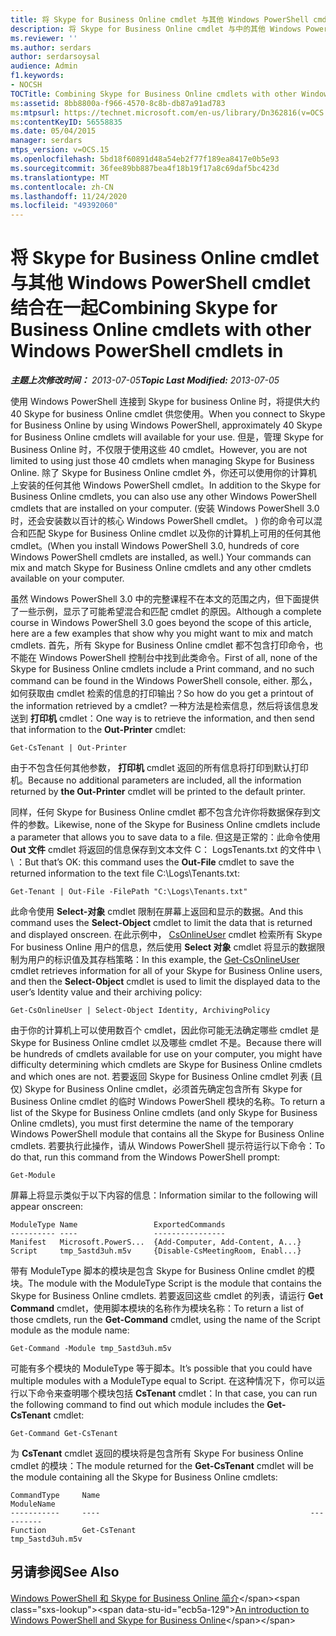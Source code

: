 ```yaml
---
title: 将 Skype for Business Online cmdlet 与其他 Windows PowerShell cmdlet 结合在一起
description: 将 Skype for Business Online cmdlet 与中的其他 Windows PowerShell cmdlet 结合在一起。
ms.reviewer: ''
ms.author: serdars
author: serdarsoysal
audience: Admin
f1.keywords:
- NOCSH
TOCTitle: Combining Skype for Business Online cmdlets with other Windows PowerShell cmdlets
ms:assetid: 8bb8800a-f966-4570-8c8b-db87a91ad783
ms:mtpsurl: https://technet.microsoft.com/en-us/library/Dn362816(v=OCS.15)
ms:contentKeyID: 56558835
ms.date: 05/04/2015
manager: serdars
mtps_version: v=OCS.15
ms.openlocfilehash: 5bd18f60891d48a54eb2f77f189ea8417e0b5e93
ms.sourcegitcommit: 36fee89bb887bea4f18b19f17a8c69daf5bc423d
ms.translationtype: MT
ms.contentlocale: zh-CN
ms.lasthandoff: 11/24/2020
ms.locfileid: "49392060"
---
```

# <a name="combining-skype-for-business-online-cmdlets-with-other-windows-powershell-cmdlets-in"></a><span data-ttu-id="ecb5a-103">将 Skype for Business Online cmdlet 与其他 Windows PowerShell cmdlet 结合在一起</span><span class="sxs-lookup"><span data-stu-id="ecb5a-103">Combining Skype for Business Online cmdlets with other Windows PowerShell cmdlets in</span></span>

<div data-xmlns="http://www.w3.org/1999/xhtml">

<div class="topic" data-xmlns="http://www.w3.org/1999/xhtml" data-msxsl="urn:schemas-microsoft-com:xslt" data-cs="https://msdn.microsoft.com/">

<div data-asp="https://msdn2.microsoft.com/asp">



</div>

<div id="mainSection">

<div id="mainBody"><span data-ttu-id="ecb5a-104">

<span> </span></span><span class="sxs-lookup"><span data-stu-id="ecb5a-104">

<span> </span></span></span>

<span data-ttu-id="ecb5a-105">_**主题上次修改时间：** 2013-07-05_</span><span class="sxs-lookup"><span data-stu-id="ecb5a-105">_**Topic Last Modified:** 2013-07-05_</span></span>

<span data-ttu-id="ecb5a-106">使用 Windows PowerShell 连接到 Skype for business Online 时，将提供大约 40 Skype for business Online cmdlet 供您使用。</span><span class="sxs-lookup"><span data-stu-id="ecb5a-106">When you connect to Skype for Business Online by using Windows PowerShell, approximately 40 Skype for Business Online cmdlets will available for your use.</span></span> <span data-ttu-id="ecb5a-107">但是，管理 Skype for Business Online 时，不仅限于使用这些 40 cmdlet。</span><span class="sxs-lookup"><span data-stu-id="ecb5a-107">However, you are not limited to using just those 40 cmdlets when managing Skype for Business Online.</span></span> <span data-ttu-id="ecb5a-108">除了 Skype for Business Online cmdlet 外，你还可以使用你的计算机上安装的任何其他 Windows PowerShell cmdlet。</span><span class="sxs-lookup"><span data-stu-id="ecb5a-108">In addition to the Skype for Business Online cmdlets, you can also use any other Windows PowerShell cmdlets that are installed on your computer.</span></span> <span data-ttu-id="ecb5a-109"> (安装 Windows PowerShell 3.0 时，还会安装数以百计的核心 Windows PowerShell cmdlet。 ) 你的命令可以混合和匹配 Skype for Business Online cmdlet 以及你的计算机上可用的任何其他 cmdlet。</span><span class="sxs-lookup"><span data-stu-id="ecb5a-109">(When you install Windows PowerShell 3.0, hundreds of core Windows PowerShell cmdlets are installed, as well.) Your commands can mix and match Skype for Business Online cmdlets and any other cmdlets available on your computer.</span></span>

<span data-ttu-id="ecb5a-110">虽然 Windows PowerShell 3.0 中的完整课程不在本文的范围之内，但下面提供了一些示例，显示了可能希望混合和匹配 cmdlet 的原因。</span><span class="sxs-lookup"><span data-stu-id="ecb5a-110">Although a complete course in Windows PowerShell 3.0 goes beyond the scope of this article, here are a few examples that show why you might want to mix and match cmdlets.</span></span> <span data-ttu-id="ecb5a-111">首先，所有 Skype for Business Online cmdlet 都不包含打印命令，也不能在 Windows PowerShell 控制台中找到此类命令。</span><span class="sxs-lookup"><span data-stu-id="ecb5a-111">First of all, none of the Skype for Business Online cmdlets include a Print command, and no such command can be found in the Windows PowerShell console, either.</span></span> <span data-ttu-id="ecb5a-112">那么，如何获取由 cmdlet 检索的信息的打印输出？</span><span class="sxs-lookup"><span data-stu-id="ecb5a-112">So how do you get a printout of the information retrieved by a cmdlet?</span></span> <span data-ttu-id="ecb5a-113">一种方法是检索信息，然后将该信息发送到 **打印机** cmdlet：</span><span class="sxs-lookup"><span data-stu-id="ecb5a-113">One way is to retrieve the information, and then send that information to the **Out-Printer** cmdlet:</span></span>

    Get-CsTenant | Out-Printer

<span data-ttu-id="ecb5a-114">由于不包含任何其他参数， **打印机** cmdlet 返回的所有信息将打印到默认打印机。</span><span class="sxs-lookup"><span data-stu-id="ecb5a-114">Because no additional parameters are included, all the information returned by **the Out-Printer** cmdlet will be printed to the default printer.</span></span>

<span data-ttu-id="ecb5a-115">同样，任何 Skype for Business Online cmdlet 都不包含允许你将数据保存到文件的参数。</span><span class="sxs-lookup"><span data-stu-id="ecb5a-115">Likewise, none of the Skype for Business Online cmdlets include a parameter that allows you to save data to a file.</span></span> <span data-ttu-id="ecb5a-116">但这是正常的：此命令使用 **Out 文件** cmdlet 将返回的信息保存到文本文件 C： LogsTenants.txt 的文件中 \\ \\ ：</span><span class="sxs-lookup"><span data-stu-id="ecb5a-116">But that’s OK: this command uses the **Out-File** cmdlet to save the returned information to the text file C:\\Logs\\Tenants.txt:</span></span>

    Get-Tenant | Out-File -FilePath "C:\Logs\Tenants.txt"

<span data-ttu-id="ecb5a-117">此命令使用 **Select-对象** cmdlet 限制在屏幕上返回和显示的数据。</span><span class="sxs-lookup"><span data-stu-id="ecb5a-117">And this command uses the **Select-Object** cmdlet to limit the data that is returned and displayed onscreen.</span></span> <span data-ttu-id="ecb5a-118">在此示例中， [CsOnlineUser](https://technet.microsoft.com/library/JJ994026(v=OCS.15)) cmdlet 检索所有 Skype For business Online 用户的信息，然后使用 **Select 对象** cmdlet 将显示的数据限制为用户的标识值及其存档策略：</span><span class="sxs-lookup"><span data-stu-id="ecb5a-118">In this example, the [Get-CsOnlineUser](https://technet.microsoft.com/library/JJ994026(v=OCS.15)) cmdlet retrieves information for all of your Skype for Business Online users, and then the **Select-Object** cmdlet is used to limit the displayed data to the user’s Identity value and their archiving policy:</span></span>

    Get-CsOnlineUser | Select-Object Identity, ArchivingPolicy

<span data-ttu-id="ecb5a-119">由于你的计算机上可以使用数百个 cmdlet，因此你可能无法确定哪些 cmdlet 是 Skype for Business Online cmdlet 以及哪些 cmdlet 不是。</span><span class="sxs-lookup"><span data-stu-id="ecb5a-119">Because there will be hundreds of cmdlets available for use on your computer, you might have difficulty determining which cmdlets are Skype for Business Online cmdlets and which ones are not.</span></span> <span data-ttu-id="ecb5a-120">若要返回 Skype for Business Online cmdlet 列表 (且仅) Skype for Business Online cmdlet，必须首先确定包含所有 Skype for Business Online cmdlet 的临时 Windows PowerShell 模块的名称。</span><span class="sxs-lookup"><span data-stu-id="ecb5a-120">To return a list of the Skype for Business Online cmdlets (and only Skype for Business Online cmdlets), you must first determine the name of the temporary Windows PowerShell module that contains all the Skype for Business Online cmdlets.</span></span> <span data-ttu-id="ecb5a-121">若要执行此操作，请从 Windows PowerShell 提示符运行以下命令：</span><span class="sxs-lookup"><span data-stu-id="ecb5a-121">To do that, run this command from the Windows PowerShell prompt:</span></span>

    Get-Module

<span data-ttu-id="ecb5a-122">屏幕上将显示类似于以下内容的信息：</span><span class="sxs-lookup"><span data-stu-id="ecb5a-122">Information similar to the following will appear onscreen:</span></span>

    ModuleType Name                 ExportedCommands
    ---------- ----                 ----------------
    Manifest   Microsoft.PowerS...  {Add-Computer, Add-Content, A...}
    Script     tmp_5astd3uh.m5v     {Disable-CsMeetingRoom, Enabl...}

<span data-ttu-id="ecb5a-123">带有 ModuleType 脚本的模块是包含 Skype for Business Online cmdlet 的模块。</span><span class="sxs-lookup"><span data-stu-id="ecb5a-123">The module with the ModuleType Script is the module that contains the Skype for Business Online cmdlets.</span></span> <span data-ttu-id="ecb5a-124">若要返回这些 cmdlet 的列表，请运行 **Get Command** cmdlet，使用脚本模块的名称作为模块名称：</span><span class="sxs-lookup"><span data-stu-id="ecb5a-124">To return a list of those cmdlets, run the **Get-Command** cmdlet, using the name of the Script module as the module name:</span></span>

    Get-Command -Module tmp_5astd3uh.m5v

<span data-ttu-id="ecb5a-125">可能有多个模块的 ModuleType 等于脚本。</span><span class="sxs-lookup"><span data-stu-id="ecb5a-125">It’s possible that you could have multiple modules with a ModuleType equal to Script.</span></span> <span data-ttu-id="ecb5a-126">在这种情况下，你可以运行以下命令来查明哪个模块包括 **CsTenant** cmdlet：</span><span class="sxs-lookup"><span data-stu-id="ecb5a-126">In that case, you can run the following command to find out which module includes the **Get-CsTenant** cmdlet:</span></span>

    Get-Command Get-CsTenant

<span data-ttu-id="ecb5a-127">为 **CsTenant** cmdlet 返回的模块将是包含所有 Skype For business Online cmdlet 的模块：</span><span class="sxs-lookup"><span data-stu-id="ecb5a-127">The module returned for the **Get-CsTenant** cmdlet will be the module containing all the Skype for Business Online cmdlets:</span></span>

    CommandType     Name                                               ModuleName
    -----------     ----                                               ----------
    Function        Get-CsTenant                                       tmp_5astd3uh.m5v

<div>

## <a name="see-also"></a><span data-ttu-id="ecb5a-128">另请参阅</span><span class="sxs-lookup"><span data-stu-id="ecb5a-128">See Also</span></span>


<span data-ttu-id="ecb5a-129">[Windows PowerShell 和 Skype for Business Online 简介](https://technet.microsoft.com/library/Dn362785(v=OCS.15))</span><span class="sxs-lookup"><span data-stu-id="ecb5a-129">[An introduction to Windows PowerShell and Skype for Business Online](https://technet.microsoft.com/library/Dn362785(v=OCS.15))</span></span>  
  

<span data-ttu-id="ecb5a-130"></div>

</div>

<span> </span>

</div>

</div>

</span><span class="sxs-lookup"><span data-stu-id="ecb5a-130"></div>

</div>

<span> </span>

</div>

</div>

</span></span></div>

